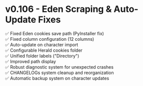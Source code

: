 # v0.106 - Eden Scraping & Auto-Update Fixes

✅ Fixed Eden cookies save path (PyInstaller fix)  
✅ Fixed column configuration (12 columns)  
✅ Auto-update on character import  
✅ Configurable Herald cookies folder  
✅ Unified folder labels ("Directory")  
✅ Improved path display  
✅ Robust diagnostic system for unexpected crashes  
✅ CHANGELOGs system cleanup and reorganization  
✅ Automatic backup system on character updates
